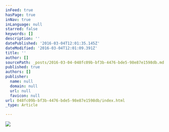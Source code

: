 ```yaml
---
inFeed: true
hasPage: true
inNav: true
inLanguage: null
starred: false
keywords: []
description: ''
datePublished: '2016-03-04T12:01:35.145Z'
dateModified: '2016-03-04T12:01:09.391Z'
title: ''
author: []
sourcePath: _posts/2016-03-04-048fc09b-bf3b-4476-bde5-98e87e1598db.md
published: true
authors: []
publisher:
  name: null
  domain: null
  url: null
  favicon: null
url: 048fc09b-bf3b-4476-bde5-98e87e1598db/index.html
_type: Article

---
```

![](https://s3-us-west-2.amazonaws.com/the-grid-img/p/4a917b6981297de4f0b36d43bcbed3f2ba652a3f.png)